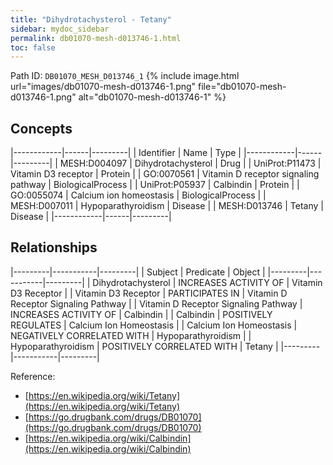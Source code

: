 ```yaml
---
title: "Dihydrotachysterol - Tetany"
sidebar: mydoc_sidebar
permalink: db01070-mesh-d013746-1.html
toc: false 
---
```



Path ID: `DB01070_MESH_D013746_1`
{% include image.html url="images/db01070-mesh-d013746-1.png" file="db01070-mesh-d013746-1.png" alt="db01070-mesh-d013746-1" %}

## Concepts

|------------|------|---------|
| Identifier | Name | Type    |
|------------|------|---------|
| MESH:D004097 | Dihydrotachysterol | Drug |
| UniProt:P11473 | Vitamin D3 receptor | Protein |
| GO:0070561 | Vitamin D receptor signaling pathway | BiologicalProcess |
| UniProt:P05937 | Calbindin | Protein |
| GO:0055074 | Calcium ion homeostasis | BiologicalProcess |
| MESH:D007011 | Hypoparathyroidism | Disease |
| MESH:D013746 | Tetany | Disease |
|------------|------|---------|

## Relationships

|---------|-----------|---------|
| Subject | Predicate | Object  |
|---------|-----------|---------|
| Dihydrotachysterol | INCREASES ACTIVITY OF | Vitamin D3 Receptor |
| Vitamin D3 Receptor | PARTICIPATES IN | Vitamin D Receptor Signaling Pathway |
| Vitamin D Receptor Signaling Pathway | INCREASES ACTIVITY OF | Calbindin |
| Calbindin | POSITIVELY REGULATES | Calcium Ion Homeostasis |
| Calcium Ion Homeostasis | NEGATIVELY CORRELATED WITH | Hypoparathyroidism |
| Hypoparathyroidism | POSITIVELY CORRELATED WITH | Tetany |
|---------|-----------|---------|

Reference: 
  - [https://en.wikipedia.org/wiki/Tetany](https://en.wikipedia.org/wiki/Tetany)
  - [https://go.drugbank.com/drugs/DB01070](https://go.drugbank.com/drugs/DB01070)
  - [https://en.wikipedia.org/wiki/Calbindin](https://en.wikipedia.org/wiki/Calbindin)
